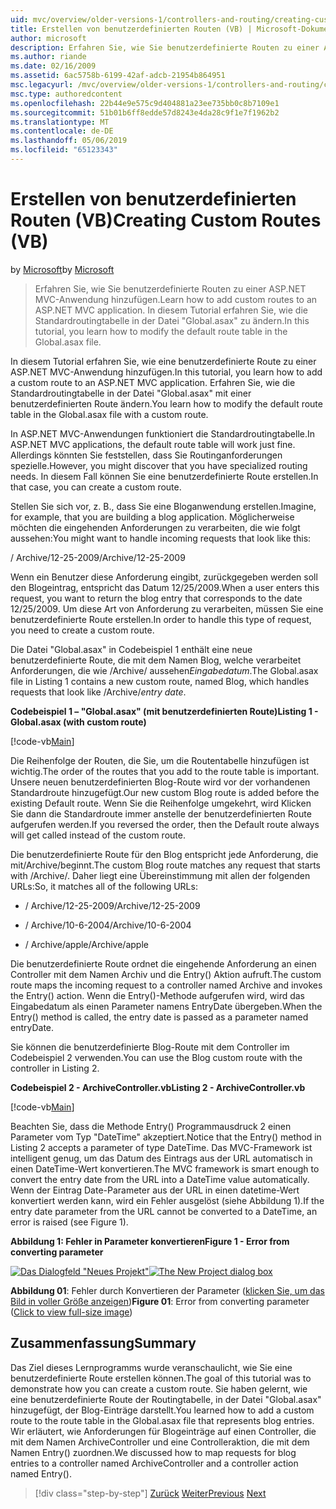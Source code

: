 ```yaml
---
uid: mvc/overview/older-versions-1/controllers-and-routing/creating-custom-routes-vb
title: Erstellen von benutzerdefinierten Routen (VB) | Microsoft-Dokumentation
author: microsoft
description: Erfahren Sie, wie Sie benutzerdefinierte Routen zu einer ASP.NET MVC-Anwendung hinzufügen. In diesem Tutorial erfahren Sie, wie die Standardroutingtabelle in der Datei "Global.asax" zu ändern.
ms.author: riande
ms.date: 02/16/2009
ms.assetid: 6ac5758b-6199-42af-adcb-21954b864951
msc.legacyurl: /mvc/overview/older-versions-1/controllers-and-routing/creating-custom-routes-vb
msc.type: authoredcontent
ms.openlocfilehash: 22b44e9e575c9d404881a23ee735bb0c8b7109e1
ms.sourcegitcommit: 51b01b6ff8edde57d8243e4da28c9f1e7f1962b2
ms.translationtype: MT
ms.contentlocale: de-DE
ms.lasthandoff: 05/06/2019
ms.locfileid: "65123343"
---
```

# <a name="creating-custom-routes-vb"></a><span data-ttu-id="1de52-104">Erstellen von benutzerdefinierten Routen (VB)</span><span class="sxs-lookup"><span data-stu-id="1de52-104">Creating Custom Routes (VB)</span></span>

<span data-ttu-id="1de52-105">by [Microsoft](https://github.com/microsoft)</span><span class="sxs-lookup"><span data-stu-id="1de52-105">by [Microsoft](https://github.com/microsoft)</span></span>

> <span data-ttu-id="1de52-106">Erfahren Sie, wie Sie benutzerdefinierte Routen zu einer ASP.NET MVC-Anwendung hinzufügen.</span><span class="sxs-lookup"><span data-stu-id="1de52-106">Learn how to add custom routes to an ASP.NET MVC application.</span></span> <span data-ttu-id="1de52-107">In diesem Tutorial erfahren Sie, wie die Standardroutingtabelle in der Datei "Global.asax" zu ändern.</span><span class="sxs-lookup"><span data-stu-id="1de52-107">In this tutorial, you learn how to modify the default route table in the Global.asax file.</span></span>

<span data-ttu-id="1de52-108">In diesem Tutorial erfahren Sie, wie eine benutzerdefinierte Route zu einer ASP.NET MVC-Anwendung hinzufügen.</span><span class="sxs-lookup"><span data-stu-id="1de52-108">In this tutorial, you learn how to add a custom route to an ASP.NET MVC application.</span></span> <span data-ttu-id="1de52-109">Erfahren Sie, wie die Standardroutingtabelle in der Datei "Global.asax" mit einer benutzerdefinierten Route ändern.</span><span class="sxs-lookup"><span data-stu-id="1de52-109">You learn how to modify the default route table in the Global.asax file with a custom route.</span></span>

<span data-ttu-id="1de52-110">In ASP.NET MVC-Anwendungen funktioniert die Standardroutingtabelle.</span><span class="sxs-lookup"><span data-stu-id="1de52-110">In ASP.NET MVC applications, the default route table will work just fine.</span></span> <span data-ttu-id="1de52-111">Allerdings könnten Sie feststellen, dass Sie Routinganforderungen spezielle.</span><span class="sxs-lookup"><span data-stu-id="1de52-111">However, you might discover that you have specialized routing needs.</span></span> <span data-ttu-id="1de52-112">In diesem Fall können Sie eine benutzerdefinierte Route erstellen.</span><span class="sxs-lookup"><span data-stu-id="1de52-112">In that case, you can create a custom route.</span></span>

<span data-ttu-id="1de52-113">Stellen Sie sich vor, z. B., dass Sie eine Bloganwendung erstellen.</span><span class="sxs-lookup"><span data-stu-id="1de52-113">Imagine, for example, that you are building a blog application.</span></span> <span data-ttu-id="1de52-114">Möglicherweise möchten die eingehenden Anforderungen zu verarbeiten, die wie folgt aussehen:</span><span class="sxs-lookup"><span data-stu-id="1de52-114">You might want to handle incoming requests that look like this:</span></span>

<span data-ttu-id="1de52-115">/ Archive/12-25-2009</span><span class="sxs-lookup"><span data-stu-id="1de52-115">/Archive/12-25-2009</span></span>

<span data-ttu-id="1de52-116">Wenn ein Benutzer diese Anforderung eingibt, zurückgegeben werden soll den Blogeintrag, entspricht das Datum 12/25/2009.</span><span class="sxs-lookup"><span data-stu-id="1de52-116">When a user enters this request, you want to return the blog entry that corresponds to the date 12/25/2009.</span></span> <span data-ttu-id="1de52-117">Um diese Art von Anforderung zu verarbeiten, müssen Sie eine benutzerdefinierte Route erstellen.</span><span class="sxs-lookup"><span data-stu-id="1de52-117">In order to handle this type of request, you need to create a custom route.</span></span>

<span data-ttu-id="1de52-118">Die Datei "Global.asax" in Codebeispiel 1 enthält eine neue benutzerdefinierte Route, die mit dem Namen Blog, welche verarbeitet Anforderungen, die wie /Archive/ aussehen*Eingabedatum*.</span><span class="sxs-lookup"><span data-stu-id="1de52-118">The Global.asax file in Listing 1 contains a new custom route, named Blog, which handles requests that look like /Archive/*entry date*.</span></span>

<span data-ttu-id="1de52-119">**Codebeispiel 1 – "Global.asax" (mit benutzerdefinierten Route)**</span><span class="sxs-lookup"><span data-stu-id="1de52-119">**Listing 1 - Global.asax (with custom route)**</span></span>

[!code-vb[Main](creating-custom-routes-vb/samples/sample1.vb)]

<span data-ttu-id="1de52-120">Die Reihenfolge der Routen, die Sie, um die Routentabelle hinzufügen ist wichtig.</span><span class="sxs-lookup"><span data-stu-id="1de52-120">The order of the routes that you add to the route table is important.</span></span> <span data-ttu-id="1de52-121">Unsere neuen benutzerdefinierten Blog-Route wird vor der vorhandenen Standardroute hinzugefügt.</span><span class="sxs-lookup"><span data-stu-id="1de52-121">Our new custom Blog route is added before the existing Default route.</span></span> <span data-ttu-id="1de52-122">Wenn Sie die Reihenfolge umgekehrt, wird Klicken Sie dann die Standardroute immer anstelle der benutzerdefinierten Route aufgerufen werden.</span><span class="sxs-lookup"><span data-stu-id="1de52-122">If you reversed the order, then the Default route always will get called instead of the custom route.</span></span>

<span data-ttu-id="1de52-123">Die benutzerdefinierte Route für den Blog entspricht jede Anforderung, die mit/Archive/beginnt.</span><span class="sxs-lookup"><span data-stu-id="1de52-123">The custom Blog route matches any request that starts with /Archive/.</span></span> <span data-ttu-id="1de52-124">Daher liegt eine Übereinstimmung mit allen der folgenden URLs:</span><span class="sxs-lookup"><span data-stu-id="1de52-124">So, it matches all of the following URLs:</span></span>

- <span data-ttu-id="1de52-125">/ Archive/12-25-2009</span><span class="sxs-lookup"><span data-stu-id="1de52-125">/Archive/12-25-2009</span></span>

- <span data-ttu-id="1de52-126">/ Archive/10-6-2004</span><span class="sxs-lookup"><span data-stu-id="1de52-126">/Archive/10-6-2004</span></span>

- <span data-ttu-id="1de52-127">/ Archive/apple</span><span class="sxs-lookup"><span data-stu-id="1de52-127">/Archive/apple</span></span>

<span data-ttu-id="1de52-128">Die benutzerdefinierte Route ordnet die eingehende Anforderung an einen Controller mit dem Namen Archiv und die Entry() Aktion aufruft.</span><span class="sxs-lookup"><span data-stu-id="1de52-128">The custom route maps the incoming request to a controller named Archive and invokes the Entry() action.</span></span> <span data-ttu-id="1de52-129">Wenn die Entry()-Methode aufgerufen wird, wird das Eingabedatum als einen Parameter namens EntryDate übergeben.</span><span class="sxs-lookup"><span data-stu-id="1de52-129">When the Entry() method is called, the entry date is passed as a parameter named entryDate.</span></span>

<span data-ttu-id="1de52-130">Sie können die benutzerdefinierte Blog-Route mit dem Controller im Codebeispiel 2 verwenden.</span><span class="sxs-lookup"><span data-stu-id="1de52-130">You can use the Blog custom route with the controller in Listing 2.</span></span>

<span data-ttu-id="1de52-131">**Codebeispiel 2 - ArchiveController.vb**</span><span class="sxs-lookup"><span data-stu-id="1de52-131">**Listing 2 - ArchiveController.vb**</span></span>

[!code-vb[Main](creating-custom-routes-vb/samples/sample2.vb)]

<span data-ttu-id="1de52-132">Beachten Sie, dass die Methode Entry() Programmausdruck 2 einen Parameter vom Typ "DateTime" akzeptiert.</span><span class="sxs-lookup"><span data-stu-id="1de52-132">Notice that the Entry() method in Listing 2 accepts a parameter of type DateTime.</span></span> <span data-ttu-id="1de52-133">Das MVC-Framework ist intelligent genug, um das Datum des Eintrags aus der URL automatisch in einen DateTime-Wert konvertieren.</span><span class="sxs-lookup"><span data-stu-id="1de52-133">The MVC framework is smart enough to convert the entry date from the URL into a DateTime value automatically.</span></span> <span data-ttu-id="1de52-134">Wenn der Eintrag Date-Parameter aus der URL in einen datetime-Wert konvertiert werden kann, wird ein Fehler ausgelöst (siehe Abbildung 1).</span><span class="sxs-lookup"><span data-stu-id="1de52-134">If the entry date parameter from the URL cannot be converted to a DateTime, an error is raised (see Figure 1).</span></span>

<span data-ttu-id="1de52-135">**Abbildung 1: Fehler in Parameter konvertieren**</span><span class="sxs-lookup"><span data-stu-id="1de52-135">**Figure 1 - Error from converting parameter**</span></span>

<span data-ttu-id="1de52-136">[![Das Dialogfeld "Neues Projekt"](creating-custom-routes-vb/_static/image1.jpg)](creating-custom-routes-vb/_static/image1.png)</span><span class="sxs-lookup"><span data-stu-id="1de52-136">[![The New Project dialog box](creating-custom-routes-vb/_static/image1.jpg)](creating-custom-routes-vb/_static/image1.png)</span></span>

<span data-ttu-id="1de52-137">**Abbildung 01**: Fehler durch Konvertieren der Parameter ([klicken Sie, um das Bild in voller Größe anzeigen](creating-custom-routes-vb/_static/image2.png))</span><span class="sxs-lookup"><span data-stu-id="1de52-137">**Figure 01**: Error from converting parameter ([Click to view full-size image](creating-custom-routes-vb/_static/image2.png))</span></span>

## <a name="summary"></a><span data-ttu-id="1de52-138">Zusammenfassung</span><span class="sxs-lookup"><span data-stu-id="1de52-138">Summary</span></span>

<span data-ttu-id="1de52-139">Das Ziel dieses Lernprogramms wurde veranschaulicht, wie Sie eine benutzerdefinierte Route erstellen können.</span><span class="sxs-lookup"><span data-stu-id="1de52-139">The goal of this tutorial was to demonstrate how you can create a custom route.</span></span> <span data-ttu-id="1de52-140">Sie haben gelernt, wie eine benutzerdefinierte Route der Routingtabelle, in der Datei "Global.asax" hinzugefügt, der Blog-Einträge darstellt.</span><span class="sxs-lookup"><span data-stu-id="1de52-140">You learned how to add a custom route to the route table in the Global.asax file that represents blog entries.</span></span> <span data-ttu-id="1de52-141">Wir erläutert, wie Anforderungen für Blogeinträge auf einen Controller, die mit dem Namen ArchiveController und eine Controlleraktion, die mit dem Namen Entry() zuordnen.</span><span class="sxs-lookup"><span data-stu-id="1de52-141">We discussed how to map requests for blog entries to a controller named ArchiveController and a controller action named Entry().</span></span>

> [!div class="step-by-step"]
> <span data-ttu-id="1de52-142">[Zurück](asp-net-mvc-controller-overview-vb.md)
> [Weiter](creating-a-route-constraint-vb.md)</span><span class="sxs-lookup"><span data-stu-id="1de52-142">[Previous](asp-net-mvc-controller-overview-vb.md)
[Next](creating-a-route-constraint-vb.md)</span></span>
